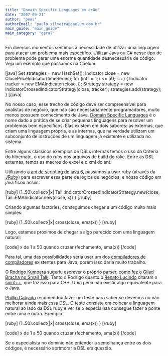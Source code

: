 ```yaml
---
title: "Domain Specific Languages em ação"
date: "2007-09-21"
author: "peas"
authorEmail: "paulo.silveira@caelum.com.br"
main_guide: "main_guide"
main_category: "geral"
---
```


Em diversos momentos sentimos a necessidade de utilizar uma linguagem para atacar um problema mais específico. Utilizar Java ou C# nesse tipo de problema pode gerar uma enorme quantidade desnecessária de código. Veja um exemplo que passamos na Caelum:

\[java\] Set<Strategy> strategies = new HashSet<Strategy>(); Indicator<Double> close = new ClosePriceIndicator(timeSeries); for (int i = 1; i <= 50; i++) { Indicator<Double> tracker = new EMAIndicator(close, i); Strategy strategy = new IndicatorCrossedIndicatorStrategy(close, tracker); strategies.add(strategy); } \[/java\]

No nosso caso, esse trecho de código deve ser compreensível para analistas de negócio, que não são necessariamente programadores, muito menos possuem conhecimento de Java. [Domain Specific Languages](http://martinfowler.com/bliki/DomainSpecificLanguage.html) é o nome dado a prática de se criar pequenas linguagens para resolver um problemas bem específicos. Elas existem em dois sabores: as externas, que criam uma linguagem própria, e as internas, que na verdade utilizam um subconjunto de instruções de um linguagem já existente e utilizada no sistema.

Entre alguns clássicos exemplos de DSLs internas temos o uso da Criteria do hibernate, o uso do ruby nos arquivos de build do rake. Entre as DSL externas, temos as macros do excel e o xml do ant.

Utilizando [a api de scripting do java 6](https://scripting.dev.java.net/), passamos a usar ruby (através da [JRuby](http://www.jruby.org/)) para escrever essa parte da lógica de negócios, e nosso código em java ficou assim:

\[ruby\] (1..50).collect{|x| Tail::IndicatorCrossedIndicatorStrategy.new(close, Tail::EMAIndicator.new(close, x)) } \[/ruby\]

Criando algumas factories, conseguimos chegar a um código muito mais simples:

\[ruby\] (1..50).collect{|x| cross(close, ema(x)) } \[/ruby\]

Logo, estamos próximos de chegar a algo parecido com uma linguagem natural:

\[code\] x de 1 a 50 quando cruzar (fechamento, ema(x)) \[/code\]

Para tal, uma das possibilidades seria usar um dos [compiladores de compiladores](http://java-source.net/open-source/parser-generators) existentes para Java, porém isso daria muito trabalho.

O [Rodrigo Kumpera](http://www.kumpera.net/) sugeriu escrever o próprio parser, [como fez o Gilad Bracha no Small Talk](http://gbracha.blogspot.com/2007/01/parser-combinators.html). Tanto o Rodrigo quanto o [Renato Lucindo](http://blog.lucindo.com.br) citaram o [spirit++](http://spirit.sourceforge.net/), que faz isso para C++. Uma pena não existir algo equivalente para o Java.

[Phillip Calçado](http://fragmental.com.br/) recomendou fazer um teste para saber se devemos ou não melhorar ainda mais essa DSL. O teste consiste em colocar a linguagem natural ao lado da DSL ruby e ver se o especialista consegue fazer a ponte entre uma e outra. Exemplo:

\[ruby\] (1..50).collect{|x| cross(close, ema(x)) } \[/ruby\]

\[code\] x de 1 a 50 quando cruzar (fechamento, ema(x)) \[/code\]

Se o especialista no domínio não entender a semelhança entre os dois códigos, é necessário aprimorar a DSL em questão.

